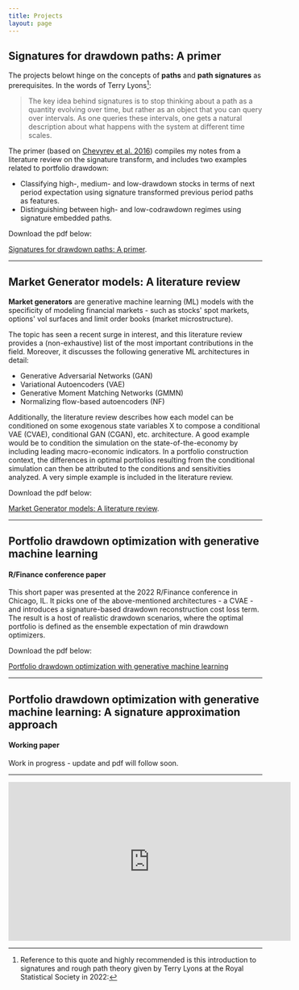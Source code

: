 ```yaml
---
title: Projects
layout: page
---
```

## Signatures for drawdown paths: A primer



The projects belowt hinge on the concepts of **paths** and **path signatures** as prerequisites. In the words of Terry Lyons[^1]:

> The key idea behind signatures is to stop thinking about a path as a quantity evolving over time, but rather as an object that you can query over intervals. As one queries these intervals, one gets a natural description about what happens with the system at different time scales.

The primer (based on [Chevyrev et al. 2016](https://arxiv.org/abs/1603.03788)) compiles my notes from a literature review on the signature transform, and includes two examples related to portfolio drawdown:

- Classifying high-, medium- and low-drawdown stocks in terms of next period expectation using signature transformed previous period paths as features.
- Distinguishing between high- and low-codrawdown regimes using signature embedded paths.


Download the pdf below:

[Signatures for drawdown paths: A primer](./assets/Signatures_drawdowns_primer.pdf).


----

## Market Generator models: A literature review

**Market generators** are generative machine learning (ML) models with the specificity of modeling financial markets - such as stocks' spot markets, options' vol surfaces and limit order books (market microstructure).

The topic has seen a recent surge in interest, and this literature review provides a (non-exhaustive) list of the most important contributions in the field. Moreover, it discusses the following generative ML architectures in detail:

- Generative Adversarial Networks (GAN)
- Variational Autoencoders (VAE)
- Generative Moment Matching Networks (GMMN)
- Normalizing flow-based autoencoders (NF)

Additionally, the literature review describes how each model can be conditioned on some exogenous state variables X to compose a conditional VAE (CVAE), conditional GAN (CGAN), etc. architecture. A good example would be to condition the simulation on the state-of-the-economy by including leading macro-economic indicators. In a portfolio construction context, the differences in optimal portfolios resulting from the conditional simulation can then be attributed to the conditions and sensitivities analyzed. A very simple example is included in the literature review.

Download the pdf below:

[Market Generator models: A literature review](./assets/Literature_review.pdf).

----


## Portfolio drawdown optimization with generative machine learning 
#### R/Finance conference paper

This short paper was presented at the 2022 R/Finance conference in Chicago, IL. It picks one of the above-mentioned architectures - a CVAE - and introduces a signature-based drawdown reconstruction cost loss term. The result is a host of realistic drawdown scenarios, where the optimal portfolio is defined as the ensemble expectation of min drawdown optimizers.

Download the pdf below:

[Portfolio drawdown optimization with generative machine learning](./assets/Portfolio_drawdown_optimization_with_generative_machine_learning___opportunities_and_pitfalls__RFinance.pdf)



----
## Portfolio drawdown optimization with generative machine learning: A signature approximation approach 
#### Working paper

Work in progress - update and pdf will follow soon.

----

[^1]: Reference to this quote and highly recommended is this introduction to signatures and rough path theory given by Terry Lyons at the Royal Statistical Society in 2022: 


<iframe width="560" height="315" src="https://youtu.be/RnpHG5pRwZ8" frameborder="0" allow="accelerometer; autoplay; encrypted-media; gyroscope; picture-in-picture" allowfullscreen></iframe>